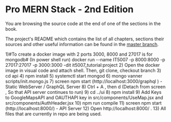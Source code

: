 # Pro MERN Stack - 2nd Edition

You are browsing the source code at the end of one of the sections in the book.

The project's README which contains the list of all chapters, sections
their sources and other useful information can be found in the
[master branch](https://github.com/vasansr/pro-mern-stack-2).

1)#To create a docker image with 2 ports 3000, 8000 and 27017 is for mongodb# (In power shell run)
   docker run --name IT5007 -p 8000:8000 -p 27017:27017 -p 3000:3000 -dit it5007_tutorial:project
2) Open the docker image in visual code and attach shell. Then,
    git clone, checkout branch
3) cd api
4) npm install
5) systemctl start mongod
6) mongo vanner scripts/init.mongo.js
7) screen npm start (http://localhost:3000/graphql ) - Static WebServer / GraphQL Server
8) Ctrl + A , then d (Detach from screen , So that API server continues to run)
9) cd ../ui
8) npm install
9) Add Keys to GoogleMapsAPI and OAUTHAPI key in src/components/UseMap.jsx and src/components/AuthHeader.jsx
10) npm run compile
11) screen npm start (http://localhost:8000/) - API Server
12) Open http://localhost:8000/ . 
13) All files that are currently in repo are being used.   
